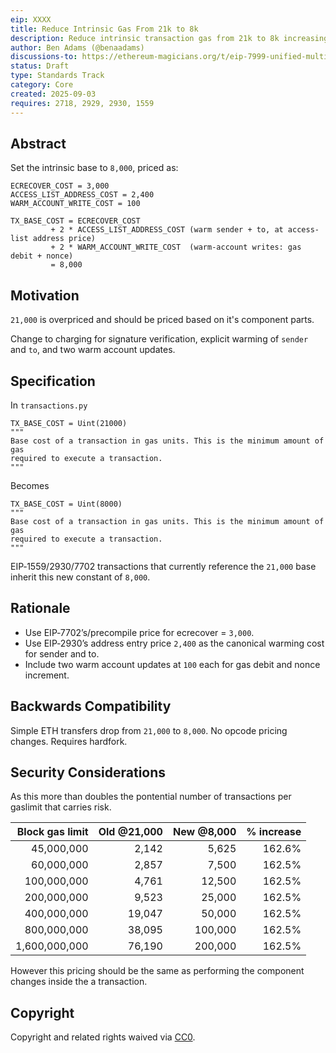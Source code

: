 ```yaml
---
eip: XXXX
title: Reduce Intrinsic Gas From 21k to 8k
description: Reduce intrinsic transaction gas from 21k to 8k increasing base txs per gas by 162.5%.
author: Ben Adams (@benaadams)
discussions-to: https://ethereum-magicians.org/t/eip-7999-unified-multidimensional-fee-market/25010
status: Draft
type: Standards Track
category: Core
created: 2025-09-03
requires: 2718, 2929, 2930, 1559
---
```


## Abstract

Set the intrinsic base to `8,000`, priced as:

```
ECRECOVER_COST = 3,000
ACCESS_LIST_ADDRESS_COST = 2,400
WARM_ACCOUNT_WRITE_COST = 100

TX_BASE_COST = ECRECOVER_COST
         + 2 * ACCESS_LIST_ADDRESS_COST (warm sender + to, at access-list address price)
         + 2 * WARM_ACCOUNT_WRITE_COST  (warm-account writes: gas debit + nonce)
         = 8,000
```

## Motivation

`21,000` is overpriced and should be priced based on it's component parts.

Change to charging for signature verification, explicit warming of `sender` and `to`, and two warm account updates.

## Specification

In `transactions.py`

```
TX_BASE_COST = Uint(21000)
"""
Base cost of a transaction in gas units. This is the minimum amount of gas
required to execute a transaction.
"""
```

Becomes

```
TX_BASE_COST = Uint(8000)
"""
Base cost of a transaction in gas units. This is the minimum amount of gas
required to execute a transaction.
"""
```

EIP‑1559/2930/7702 transactions that currently reference the `21,000` base inherit this new constant of `8,000`.

## Rationale

* Use EIP‑7702’s/precompile price for ecrecover = `3,000`.
* Use EIP‑2930’s address entry price `2,400` as the canonical warming cost for sender and to.
* Include two warm account updates at `100` each for gas debit and nonce increment.

## Backwards Compatibility

Simple ETH transfers drop from `21,000` to `8,000`. No opcode pricing changes. Requires hardfork.

## Security Considerations

As this more than doubles the pontential number of transactions per gaslimit that carries risk. 

| Block gas limit | Old @21,000 | New @8,000 | % increase |
| --------------: | ----------: | ---------: | ---------: |
|      45,000,000 |       2,142 |      5,625 |     162.6% |
|      60,000,000 |       2,857 |      7,500 |     162.5% |
|     100,000,000 |       4,761 |     12,500 |     162.5% |
|     200,000,000 |       9,523 |     25,000 |     162.5% |
|     400,000,000 |      19,047 |     50,000 |     162.5% |
|     800,000,000 |      38,095 |    100,000 |     162.5% |
|   1,600,000,000 |      76,190 |    200,000 |     162.5% |

However this pricing should be the same as performing the component changes inside the a transaction.

## Copyright

Copyright and related rights waived via [CC0](../LICENSE.md).
